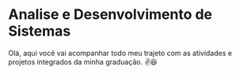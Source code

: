 
# Analise e Desenvolvimento de Sistemas

Olá, aqui você vai acompanhar todo meu trajeto com as atividades e projetos integrados da minha graduação. ✌️😆
